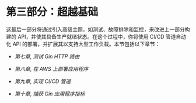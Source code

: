 # 第三部分：超越基础

这最后一部分将通过引入高级主题，如测试、故障排除和监控，来改进上一部分构建的 API，并使其具备生产就绪状态。在这个过程中，你将使用 CI/CD 管道自动化 API 的部署，并扩展其以支持大型工作负载。本节包括以下章节：

+   *第七章*, *测试 Gin HTTP 路由*

+   *第八章*, *在 AWS 上部署应用程序*

+   *第九章*, *实现 CI/CD 管道*

+   *第十章*, *捕获 Gin 应用程序指标*
